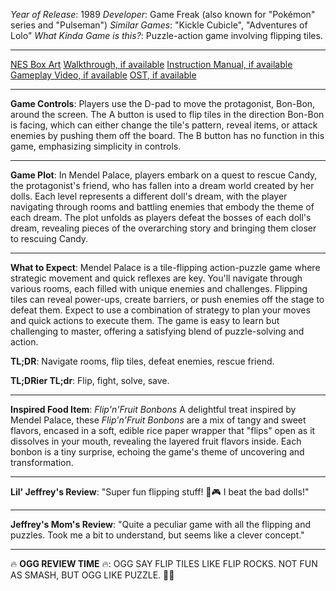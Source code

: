 *Year of Release*: 1989
*Developer*: Game Freak (also known for "Pokémon" series and "Pulseman")
*Similar Games*: "Kickle Cubicle", "Adventures of Lolo"
*What Kinda Game is this?*: Puzzle-action game involving flipping tiles.

---
[NES Box Art](https://www.google.com/search?tbm=isch&q=NES+Box+Art+Mendel+Palace) 
[Walkthrough, if available](https://www.google.com/search?q=Walkthrough+NES+Mendel+Palace)
[Instruction Manual, if available](https://www.google.com/search?q=NES+Instruction+Manual+Mendel+Palace)
[Gameplay Video, if available](https://www.youtube.com/results?search_query=gameplay+NES+Mendel+Palace) 
[OST, if available](https://www.youtube.com/results?search_query=NES+Mendel+Palace+OST)

- - -
**Game Controls**:
Players use the D-pad to move the protagonist, Bon-Bon, around the screen. The A button is used to flip tiles in the direction Bon-Bon is facing, which can either change the tile's pattern, reveal items, or attack enemies by pushing them off the board. The B button has no function in this game, emphasizing simplicity in controls.

- - -
**Game Plot**: 
In Mendel Palace, players embark on a quest to rescue Candy, the protagonist's friend, who has fallen into a dream world created by her dolls. Each level represents a different doll's dream, with the player navigating through rooms and battling enemies that embody the theme of each dream. The plot unfolds as players defeat the bosses of each doll's dream, revealing pieces of the overarching story and bringing them closer to rescuing Candy.

- - -
**What to Expect**: 
Mendel Palace is a tile-flipping action-puzzle game where strategic movement and quick reflexes are key. You'll navigate through various rooms, each filled with unique enemies and challenges. Flipping tiles can reveal power-ups, create barriers, or push enemies off the stage to defeat them. Expect to use a combination of strategy to plan your moves and quick actions to execute them. The game is easy to learn but challenging to master, offering a satisfying blend of puzzle-solving and action.

**TL;DR**: Navigate rooms, flip tiles, defeat enemies, rescue friend.

**TL;DRier TL;dr**: Flip, fight, solve, save.

---
**Inspired Food Item**: *Flip'n'Fruit Bonbons*
A delightful treat inspired by Mendel Palace, these *Flip'n'Fruit Bonbons* are a mix of tangy and sweet flavors, encased in a soft, edible rice paper wrapper that "flips" open as it dissolves in your mouth, revealing the layered fruit flavors inside. Each bonbon is a tiny surprise, echoing the game's theme of uncovering and transformation.

---
**Lil' Jeffrey's Review**: "Super fun flipping stuff! 🤩🎮 I beat the bad dolls!"

---
**Jeffrey's Mom's Review**: "Quite a peculiar game with all the flipping and puzzles. Took me a bit to understand, but seems like a clever concept."

---
🔥 **OGG REVIEW TIME** 🔥: OGG SAY FLIP TILES LIKE FLIP ROCKS. NOT FUN AS SMASH, BUT OGG LIKE PUZZLE. 🧠🔨